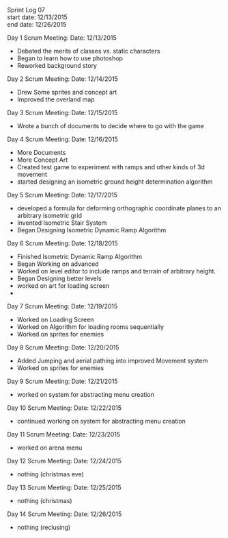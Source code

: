 Sprint Log 07 <br>
start date: 12/13/2015 <br>
end date: 12/26/2015 <br>

Day 1 Scrum Meeting:
Date: 12/13/2015
 - Debated the merits of classes vs. static characters
 - Began to learn how to use photoshop
 - Reworked background story

Day 2 Scrum Meeting:
Date: 12/14/2015
 - Drew Some sprites and concept art
 - Improved the overland map

Day 3 Scrum Meeting:
Date: 12/15/2015
 - Wrote a bunch of documents to decide where to go with the game

Day 4 Scrum Meeting:
Date: 12/16/2015
 - More Documents
 - More Concept Art
 - Created test game to experiment with ramps and other kinds of 3d movement
 - started designing an isometric ground height determination algorithm
 
Day 5 Scrum Meeting:
Date: 12/17/2015
 - developed a formula for deforming orthographic coordinate planes to an arbitrary isometric grid
 - Invented Isometric Stair System
 - Began Designing Isometric Dynamic Ramp Algorithm

Day 6 Scrum Meeting:
Date: 12/18/2015
 - Finished Isometric Dynamic Ramp Algorithm
 - Began Working on advanced
 - Worked on level editor to include ramps and terrain of arbitrary height.
 - Began Designing better levels
 - worked on art for loading screen
 - 
Day 7 Scrum Meeting:
Date: 12/19/2015
 - Worked on Loading Screen
 - Worked on Algorithm for loading rooms sequentially
 - Worked on sprites for enemies

Day 8 Scrum Meeting:
Date: 12/20/2015
 - Added Jumping and aerial pathing into improved Movement system
 - Worked on sprites for enemies

Day 9 Scrum Meeting:
Date: 12/21/2015
 - worked on system for abstracting menu creation

Day 10 Scrum Meeting:
Date: 12/22/2015
 - continued working on system for abstracting menu creation

Day 11 Scrum Meeting:
Date: 12/23/2015
 - worked on arena menu

Day 12 Scrum Meeting:
Date: 12/24/2015
 - nothing (christmas eve)

Day 13 Scrum Meeting:
Date: 12/25/2015
 - nothing (christmas)

Day 14 Scrum Meeting:
Date: 12/26/2015
 - nothing (reclusing)
